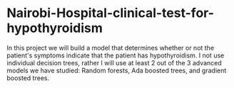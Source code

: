 # Nairobi-Hospital-clinical-test-for-hypothyroidism
In this project we will build a model that determines whether or not the patient's symptoms indicate that the patient has hypothyroidism. I not use individual decision trees, rather I will use at least 2 out of the 3 advanced models we have studied: Random forests, Ada boosted trees, and gradient boosted trees.
